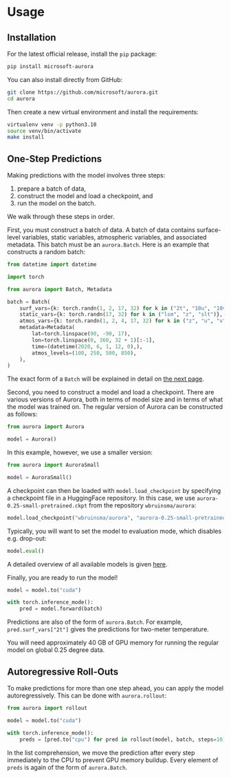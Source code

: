 # Usage

## Installation

For the latest official release, install the `pip` package:

```bash
pip install microsoft-aurora
```

You can also install directly from GitHub:

```bash
git clone https://github.com/microsoft/aurora.git
cd aurora
```

Then create a new virtual environment and install the requirements:

```bash
virtualenv venv -p python3.10
source venv/bin/activate
make install
```

## One-Step Predictions

Making predictions with the model involves three steps:

1. prepare a batch of data,
2. construct the model and load a checkpoint, and
3. run the model on the batch.

We walk through these steps in order.

First, you must construct a batch of data.
A batch of data contains surface-level variables,
static variables, atmospheric variables, and associated metadata.
This batch must be an `aurora.Batch`.
Here is an example that constructs a random batch:

```python
from datetime import datetime

import torch

from aurora import Batch, Metadata

batch = Batch(
    surf_vars={k: torch.randn(1, 2, 17, 32) for k in ("2t", "10u", "10v", "msl")},
    static_vars={k: torch.randn(17, 32) for k in ("lsm", "z", "slt")},
    atmos_vars={k: torch.randn(1, 2, 4, 17, 32) for k in ("z", "u", "v", "t", "q")},
    metadata=Metadata(
        lat=torch.linspace(90, -90, 17),
        lon=torch.linspace(0, 360, 32 + 1)[:-1],
        time=(datetime(2020, 6, 1, 12, 0),),
        atmos_levels=(100, 250, 500, 850),
    ),
)
```

The exact form of a `Batch` will be explained in detail on [the next page](batch).

Second, you need to construct a model and load a checkpoint.
There are various versions of Aurora, both in terms of model size and in terms of what the model was trained on.
The regular version of Aurora can be constructed as follows:

```python
from aurora import Aurora

model = Aurora()
```

In this example, however, we use a smaller version:

```python
from aurora import AuroraSmall

model = AuroraSmall()
```

A checkpoint can then be loaded with `model.load_checkpoint` by specifying a checkpoint file in a HuggingFace repository.
In this case, we use `aurora-0.25-small-pretrained.ckpt` from the repository `wbruinsma/aurora`:

```python
model.load_checkpoint("wbruinsma/aurora", "aurora-0.25-small-pretrained.ckpt")
```

Typically, you will want to set the model to evaluation mode, which disables e.g. drop-out:

```python
model.eval()
```

A detailed overview of all available models is given [here](models).

Finally, you are ready to run the model!

```python
model = model.to("cuda")

with torch.inference_mode():
    pred = model.forward(batch)
```

Predictions are also of the form of `aurora.Batch`.
For example, `pred.surf_vars["2t"]` gives the predictions for two-meter temperature.

You will need approximately 40 GB of GPU memory for running the regular model on global 0.25 degree data.


## Autoregressive Roll-Outs

To make predictions for more than one step ahead, you can apply the model autoregressively.
This can be done with `aurora.rollout`:

```python
from aurora import rollout

model = model.to("cuda")

with torch.inference_mode():
    preds = [pred.to("cpu") for pred in rollout(model, batch, steps=10)]
```

In the list comprehension, we move the prediction after every step immediately
to the CPU to prevent GPU memory buildup.
Every element of `preds` is again of the form of `aurora.Batch`.
